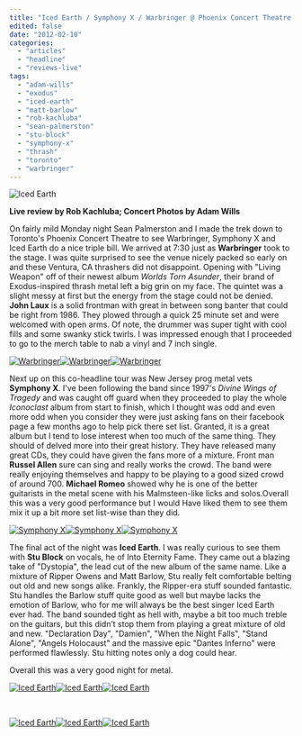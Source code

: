 ```yaml
---
title: "Iced Earth / Symphony X / Warbringer @ Phoenix Concert Theatre, Toronto ON, February 6, 2012"
edited: false
date: "2012-02-10"
categories:
  - "articles"
  - "headline"
  - "reviews-live"
tags:
  - "adam-wills"
  - "exodus"
  - "iced-earth"
  - "matt-barlow"
  - "rob-kachluba"
  - "sean-palmerston"
  - "stu-block"
  - "symphony-x"
  - "thrash"
  - "toronto"
  - "warbringer"
---
```


![](http://www.hellbound.ca/wp-content/uploads/2012/02/IMG_2494-590x393.jpg "Iced Earth")

**Live review by Rob Kachluba; Concert Photos by Adam Wills**

On fairly mild Monday night Sean Palmerston and I made the trek down to Toronto's Phoenix Concert Theatre to see Warbringer, Symphony X and Iced Earth do a nice triple bill. We arrived at 7:30 just as **Warbringer** took to the stage. I was quite surprised to see the venue nicely packed so early on and these Ventura, CA thrashers did not disappoint. Opening with "Living Weapon" off of their newest album _Worlds Torn Asunder_, their brand of Exodus-inspired thrash metal left a big grin on my face. The quintet was a slight messy at first but the energy from the stage could not be denied. **John Laux** is a solid frontman with great in between song banter that could be right from 1986. They plowed through a quick 25 minute set and were welcomed with open arms. Of note, the drummer was super tight with cool fills and some swanky stick twirls. I was impressed enough that I proceeded to go to the merch table to nab a vinyl and 7 inch single.

[![](http://www.hellbound.ca/wp-content/uploads/2012/02/IMG_2179-182x182.jpg "Warbringer")](http://www.hellbound.ca/wp-content/uploads/2012/02/IMG_2179.jpg)[![](http://www.hellbound.ca/wp-content/uploads/2012/02/IMG_2165-182x182.jpg "Warbringer")](http://www.hellbound.ca/wp-content/uploads/2012/02/IMG_2165.jpg)[![](http://www.hellbound.ca/wp-content/uploads/2012/02/IMG_2190-182x182.jpg "Warbringer")](http://www.hellbound.ca/wp-content/uploads/2012/02/IMG_2190.jpg)

Next up on this co-headline tour was New Jersey prog metal vets **Symphony X**. I've been following the band since 1997's _Divine Wings of Tragedy_ and was caught off guard when they proceeded to play the whole _Iconoclast_ album from start to finish, which I thought was odd and even more odd when you consider they were just asking fans on their facebook page a few months ago to help pick there set list. Granted, it is a great album but I tend to lose interest when too much of the same thing. They should of delved more into their great history. They have released many great CDs, they could have given the fans more of a mixture. Front man **Russel Allen** sure can sing and really works the crowd. The band were really enjoying themselves and happy to be playing to a good sized crowd of around 700. **Michael Romeo** showed why he is one of the better guitarists in the metal scene with his Malmsteen-like licks and solos.Overall this was a very good performance but I would Have liked them to see them mix it up a bit more set list-wise than they did.

[![](http://www.hellbound.ca/wp-content/uploads/2012/02/IMG_2274-182x182.jpg "Symphony X")](http://www.hellbound.ca/wp-content/uploads/2012/02/IMG_2274.jpg)[![](http://www.hellbound.ca/wp-content/uploads/2012/02/IMG_2394-Edit-2-182x182.jpg "Symphony X")](http://www.hellbound.ca/wp-content/uploads/2012/02/IMG_2394-Edit-2.jpg)[![](http://www.hellbound.ca/wp-content/uploads/2012/02/IMG_2323-182x182.jpg "Symphony X")](http://www.hellbound.ca/wp-content/uploads/2012/02/IMG_2323.jpg)

The final act of the night was **Iced Earth**. I was really curious to see them with **Stu Block** on vocals, he of Into Eternity Fame. They came out a blazing take of "Dystopia", the lead cut of the new album of the same name. Like a mixture of Ripper Owens and Matt Barlow, Stu really felt comfortable belting out old and new songs alike. Frankly, the Ripper-era stuff sounded fantastic. Stu handles the Barlow stuff quite good as well but maybe lacks the emotion of Barlow, who for me will always be the best singer Iced Earth ever had. The band sounded tight as hell with, maybe a bit too much treble on the guitars, but this didn’t stop them from playing a great mixture of old and new. "Declaration Day", "Damien", "When the Night Falls", "Stand Alone", "Angels Holocaust" and the massive epic "Dantes Inferno" were performed flawlessly. Stu hitting notes only a dog could hear.

Overall this was a very good night for metal.

[![](http://www.hellbound.ca/wp-content/uploads/2012/02/IMG_2431-182x182.jpg "Iced Earth")](http://www.hellbound.ca/wp-content/uploads/2012/02/IMG_2431.jpg)[![](http://www.hellbound.ca/wp-content/uploads/2012/02/IMG_2453-182x182.jpg "Iced Earth")](http://www.hellbound.ca/wp-content/uploads/2012/02/IMG_2453.jpg)[![](http://www.hellbound.ca/wp-content/uploads/2012/02/IMG_2490-182x182.jpg "Iced Earth")](http://www.hellbound.ca/wp-content/uploads/2012/02/IMG_2490.jpg)

 

[![](http://www.hellbound.ca/wp-content/uploads/2012/02/IMG_2511-182x182.jpg "Iced Earth")](http://www.hellbound.ca/wp-content/uploads/2012/02/IMG_2511.jpg)[![](http://www.hellbound.ca/wp-content/uploads/2012/02/IMG_2499-182x182.jpg "Iced Earth")](http://www.hellbound.ca/wp-content/uploads/2012/02/IMG_2499.jpg)[![](http://www.hellbound.ca/wp-content/uploads/2012/02/IMG_2524-182x182.jpg "Iced Earth")](http://www.hellbound.ca/wp-content/uploads/2012/02/IMG_2524.jpg)
